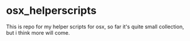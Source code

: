 osx_helperscripts
=================

This is repo for my helper scripts for osx, so far it's quite small collection, but i think more will come. 
